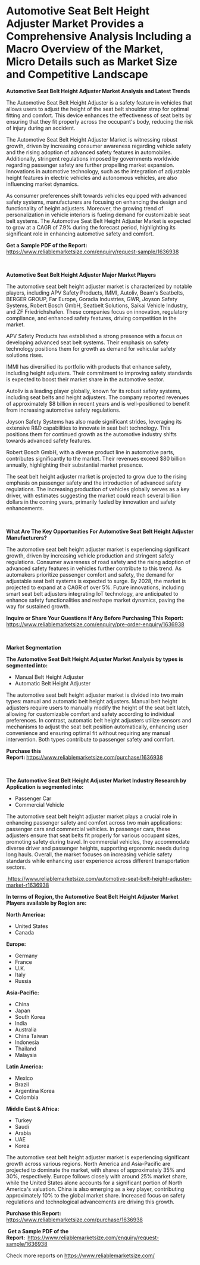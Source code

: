 <p><h1>Automotive Seat Belt Height Adjuster Market Provides a Comprehensive Analysis Including a Macro Overview of the Market, Micro Details such as Market Size and Competitive Landscape</h1></p><p><strong>Automotive Seat Belt Height Adjuster Market Analysis and Latest Trends</strong></p>
<p><p>The Automotive Seat Belt Height Adjuster is a safety feature in vehicles that allows users to adjust the height of the seat belt shoulder strap for optimal fitting and comfort. This device enhances the effectiveness of seat belts by ensuring that they fit properly across the occupant's body, reducing the risk of injury during an accident.</p><p>The Automotive Seat Belt Height Adjuster Market is witnessing robust growth, driven by increasing consumer awareness regarding vehicle safety and the rising adoption of advanced safety features in automobiles. Additionally, stringent regulations imposed by governments worldwide regarding passenger safety are further propelling market expansion. Innovations in automotive technology, such as the integration of adjustable height features in electric vehicles and autonomous vehicles, are also influencing market dynamics.</p><p>As consumer preferences shift towards vehicles equipped with advanced safety systems, manufacturers are focusing on enhancing the design and functionality of height adjusters. Moreover, the growing trend of personalization in vehicle interiors is fueling demand for customizable seat belt systems. The Automotive Seat Belt Height Adjuster Market is expected to grow at a CAGR of 7.9% during the forecast period, highlighting its significant role in enhancing automotive safety and comfort.</p></p>
<p><strong>Get a Sample PDF of the Report:&nbsp;</strong> <a href="https://www.reliablemarketsize.com/enquiry/request-sample/1636938?utm_campaign=1197&utm_medium=2&utm_source=Github&utm_content=ia&utm_term=23032025&utm_id=automotive-seat-belt-height-adjuster">https://www.reliablemarketsize.com/enquiry/request-sample/1636938</a></p>
<p>&nbsp;</p>
<p><strong>Automotive Seat Belt Height Adjuster Major Market Players</strong></p>
<p><p>The automotive seat belt height adjuster market is characterized by notable players, including APV Safety Products, IMMI, Autoliv, Beam's Seatbelts, BERGER GROUP, Far Europe, Goradia Industries, GWR, Joyson Safety Systems, Robert Bosch GmbH, Seatbelt Solutions, Saikai Vehicle Industry, and ZF Friedrichshafen. These companies focus on innovation, regulatory compliance, and enhanced safety features, driving competition in the market.</p><p>APV Safety Products has established a strong presence with a focus on developing advanced seat belt systems. Their emphasis on safety technology positions them for growth as demand for vehicular safety solutions rises.</p><p>IMMI has diversified its portfolio with products that enhance safety, including height adjusters. Their commitment to improving safety standards is expected to boost their market share in the automotive sector.</p><p>Autoliv is a leading player globally, known for its robust safety systems, including seat belts and height adjusters. The company reported revenues of approximately $8 billion in recent years and is well-positioned to benefit from increasing automotive safety regulations.</p><p>Joyson Safety Systems has also made significant strides, leveraging its extensive R&D capabilities to innovate in seat belt technology. This positions them for continued growth as the automotive industry shifts towards advanced safety features.</p><p>Robert Bosch GmbH, with a diverse product line in automotive parts, contributes significantly to the market. Their revenues exceed $80 billion annually, highlighting their substantial market presence. </p><p>The seat belt height adjuster market is projected to grow due to the rising emphasis on passenger safety and the introduction of advanced safety regulations. The increasing production of vehicles globally serves as a key driver, with estimates suggesting the market could reach several billion dollars in the coming years, primarily fueled by innovation and safety enhancements.</p></p>
<p>&nbsp;</p>
<p><strong>What Are The Key Opportunities For Automotive Seat Belt Height Adjuster Manufacturers?</strong></p>
<p><p>The automotive seat belt height adjuster market is experiencing significant growth, driven by increasing vehicle production and stringent safety regulations. Consumer awareness of road safety and the rising adoption of advanced safety features in vehicles further contribute to this trend. As automakers prioritize passenger comfort and safety, the demand for adjustable seat belt systems is expected to surge. By 2028, the market is projected to expand at a CAGR of over 5%. Future innovations, including smart seat belt adjusters integrating IoT technology, are anticipated to enhance safety functionalities and reshape market dynamics, paving the way for sustained growth.</p></p>
<p><strong>Inquire or Share Your Questions If Any Before Purchasing This Report:</strong> <a href="https://www.reliablemarketsize.com/enquiry/pre-order-enquiry/1636938?utm_campaign=1197&utm_medium=2&utm_source=Github&utm_content=ia&utm_term=23032025&utm_id=automotive-seat-belt-height-adjuster">https://www.reliablemarketsize.com/enquiry/pre-order-enquiry/1636938</a></p>
<p>&nbsp;</p>
<p><strong>Market Segmentation</strong></p>
<p><strong>The Automotive Seat Belt Height Adjuster Market Analysis by types is segmented into:</strong></p>
<p><ul><li>Manual Belt Height Adjuster</li><li>Automatic Belt Height Adjuster</li></ul></p>
<p><p>The automotive seat belt height adjuster market is divided into two main types: manual and automatic belt height adjusters. Manual belt height adjusters require users to manually modify the height of the seat belt latch, allowing for customizable comfort and safety according to individual preferences. In contrast, automatic belt height adjusters utilize sensors and mechanisms to adjust the seat belt position automatically, enhancing user convenience and ensuring optimal fit without requiring any manual intervention. Both types contribute to passenger safety and comfort.</p></p>
<p><strong>Purchase this Report:&nbsp;</strong><a href="https://www.reliablemarketsize.com/purchase/1636938?utm_campaign=1197&utm_medium=2&utm_source=Github&utm_content=ia&utm_term=23032025&utm_id=automotive-seat-belt-height-adjuster">https://www.reliablemarketsize.com/purchase/1636938</a></p>
<p>&nbsp;</p>
<p><strong>The Automotive Seat Belt Height Adjuster Market Industry Research by Application is segmented into:</strong></p>
<p><ul><li>Passenger Car</li><li>Commercial Vehicle</li></ul></p>
<p><p>The automotive seat belt height adjuster market plays a crucial role in enhancing passenger safety and comfort across two main applications: passenger cars and commercial vehicles. In passenger cars, these adjusters ensure that seat belts fit properly for various occupant sizes, promoting safety during travel. In commercial vehicles, they accommodate diverse driver and passenger heights, supporting ergonomic needs during long hauls. Overall, the market focuses on increasing vehicle safety standards while enhancing user experience across different transportation sectors.</p></p>
<p><a href="https://www.reliablemarketsize.com/automotive-seat-belt-height-adjuster-market-r1636938?utm_campaign=1197&utm_medium=2&utm_source=Github&utm_content=ia&utm_term=23032025&utm_id=automotive-seat-belt-height-adjuster">&nbsp;https://www.reliablemarketsize.com/automotive-seat-belt-height-adjuster-market-r1636938</a></p>
<p><strong>In terms of Region, the Automotive Seat Belt Height Adjuster Market Players available by Region are:</strong></p>
<p>
    <p> <strong> North America: </strong>
        <ul>
            <li>United States</li>
            <li>Canada</li>
        </ul>
        </p> 
    <p> <strong> Europe: </strong>
        <ul>
            <li>Germany</li>
            <li>France</li>
            <li>U.K.</li>
            <li>Italy</li>
            <li>Russia</li>
        </ul>
        </p> 
    <p> <strong> Asia-Pacific: </strong>
        <ul>
            <li>China</li>
            <li>Japan</li>
            <li>South Korea</li>
            <li>India</li>
            <li>Australia</li>
            <li>China Taiwan</li>
            <li>Indonesia</li>
            <li>Thailand</li>
            <li>Malaysia</li>
        </ul>
        </p> 
    <p> <strong> Latin America: </strong>
        <ul>
            <li>Mexico</li>
            <li>Brazil</li>
            <li>Argentina Korea</li>
            <li>Colombia</li>
        </ul>
        </p> 
    <p> <strong> Middle East & Africa: </strong>
        <ul>
            <li>Turkey</li>
            <li>Saudi</li>
            <li>Arabia</li>
            <li>UAE</li>
            <li>Korea</li>
        </ul>
    </p>
    </p>
<p><p>The automotive seat belt height adjuster market is experiencing significant growth across various regions. North America and Asia-Pacific are projected to dominate the market, with shares of approximately 35% and 30%, respectively. Europe follows closely with around 25% market share, while the United States alone accounts for a significant portion of North America's valuation. China is also emerging as a key player, contributing approximately 10% to the global market share. Increased focus on safety regulations and technological advancements are driving this growth.</p></p>
<p><strong>Purchase this Report: </strong><a href="https://www.reliablemarketsize.com/purchase/1636938?utm_campaign=1197&utm_medium=2&utm_source=Github&utm_content=ia&utm_term=23032025&utm_id=automotive-seat-belt-height-adjuster">https://www.reliablemarketsize.com/purchase/1636938</a></p>
<p>&nbsp;<strong>Get a Sample PDF of the Report:&nbsp;&nbsp;</strong><a href="https://www.reliablemarketsize.com/enquiry/request-sample/1636938?utm_campaign=1197&utm_medium=2&utm_source=Github&utm_content=ia&utm_term=23032025&utm_id=automotive-seat-belt-height-adjuster">https://www.reliablemarketsize.com/enquiry/request-sample/1636938</a></p>
<p><strong></strong></p>
<p>Check more reports on <a href="https://www.reliablemarketsize.com/?utm_campaign=1197&utm_medium=2&utm_source=Github&utm_content=ia&utm_term=23032025&utm_id=automotive-seat-belt-height-adjuster">https://www.reliablemarketsize.com/</a></p>